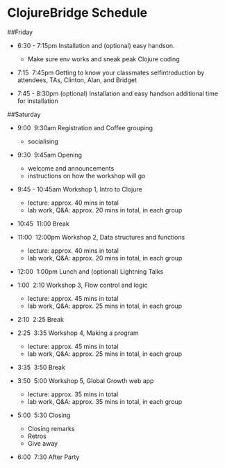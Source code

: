 # ClojureBridge Schedule 

##Friday

* 6:30 - 7:15pm Installation and (optional) easy hands­on. 
  * Make sure env works and sneak peak Clojure coding
   
* 7:15 ­ 7:45pm Getting to know your classmates self­introduction by attendees, TAs, Clinton, Alan, and Bridget

* 7:45 - 8:30pm (optional) Installation and easy hands­on additional time for installation

##Saturday

* 9:00 ­ 9:30am Registration and Coffee grouping
  * socialising

* 9:30 ­ 9:45am Opening
  * welcome and announcements
  * instructions on how the workshop will go

* 9:45 - 10:45am Workshop 1, Intro to Clojure
  * lecture: approx. 40 mins in total
  * lab work, Q&A: approx. 20 mins in total, in each group

* 10:45 ­ 11:00 Break

* 11:00 ­ 12:00pm Workshop 2, Data structures and functions
  * lecture: approx. 40 mins in total
  * lab work, Q&A: approx. 20 mins in total, in each group

* 12:00 ­ 1:00pm Lunch and (optional) Lightning Talks

* 1:00 ­ 2:10 Workshop 3, Flow control and logic
  * lecture: approx. 45 mins in total
  * lab work, Q&A: approx. 25 mins in total, in each group

* 2:10 ­ 2:25 Break

* 2:25 ­ 3:35 Workshop 4, Making a program
  * lecture: approx. 45 mins in total
  * lab work, Q&A: approx. 25 mins in total, in each group

* 3:35 ­ 3:50 Break

* 3:50 ­ 5:00 Workshop 5, Global Growth web app
  * lecture: approx. 35 mins in total
  * lab work, Q&A: approx. 35 mins in total, in each group

* 5:00 ­ 5:30 Closing
  * Closing remarks
  * Retros
  * Give away

* 6:00 ­ 7:30 After Party
